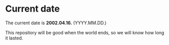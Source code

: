 # Current date

The current date is **2002.04.16.** (YYYY.MM.DD.)

This repository will be good when the world ends, so we will know how long it lasted.